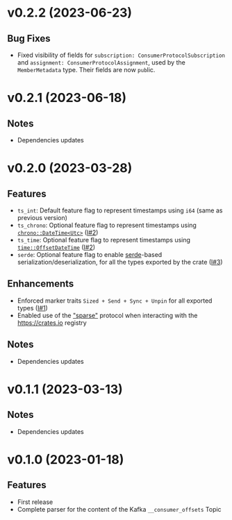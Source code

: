 # v0.2.2 (2023-06-23)

## Bug Fixes

* Fixed visibility of fields for `subscription: ConsumerProtocolSubscription` and
  `assignment: ConsumerProtocolAssignment`, used by the `MemberMetadata` type.
  Their fields are now `pub`lic.

# v0.2.1 (2023-06-18)

## Notes

* Dependencies updates

# v0.2.0 (2023-03-28)

## Features

* `ts_int`: Default feature flag to represent timestamps using `i64` (same as previous version)
* `ts_chrono`: Optional feature flag to represent timestamps using
  [`chrono::DateTime<Utc>`](https://docs.rs/chrono/latest/chrono/struct.DateTime.html#method.from_utc)
  ([I#2](https://github.com/kafkesc/konsumer_offsets/issues/2))
* `ts_time`: Optional feature flag to represent timestamps using
  [`time::OffsetDateTime`](https://time-rs.github.io/api/time/struct.OffsetDateTime.html#method.from_unix_timestamp_nanos)
  ([I#2](https://github.com/kafkesc/konsumer_offsets/issues/2))
* `serde`: Optional feature flag to enable [serde](https://crates.io/crates/serde)-based
  serialization/deserialization, for all the types exported by the crate
  ([I#3](https://github.com/kafkesc/konsumer_offsets/issues/3))

## Enhancements

* Enforced marker traits `Sized + Send + Sync + Unpin` for all exported
  types ([I#1](https://github.com/kafkesc/konsumer_offsets/issues/1))
* Enabled use of the 
  ["sparse"](https://blog.rust-lang.org/inside-rust/2023/01/30/cargo-sparse-protocol.html)
  protocol when interacting with the https://crates.io registry

## Notes

* Dependencies updates

# v0.1.1 (2023-03-13)

## Notes

* Dependencies updates


# v0.1.0 (2023-01-18)

## Features

* First release
* Complete parser for the content of the Kafka `__consumer_offsets` Topic

